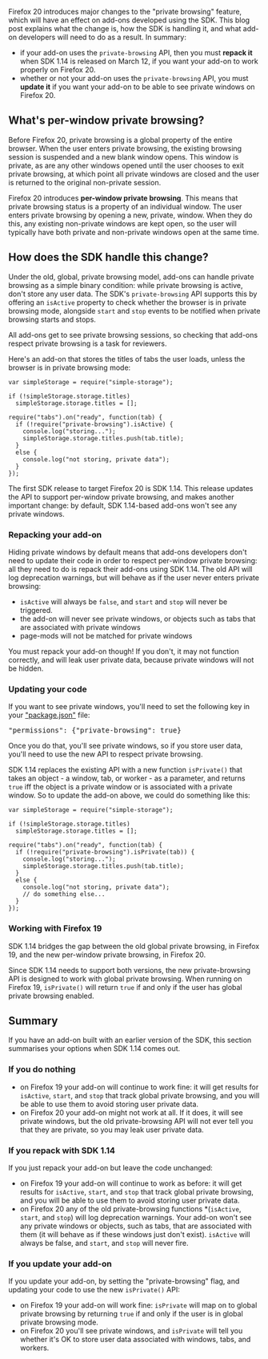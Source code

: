 Firefox 20 introduces major changes to the "private browsing" feature, which
will have an effect on add-ons developed using the SDK. This blog post
explains what the change is, how the SDK is handling it, and what add-on
developers will need to do as a result. In summary:

* if your add-on uses the `private-browsing` API, then you must **repack it**
when SDK 1.14 is released on March 12, if you want your add-on to work
properly on Firefox 20.
* whether or not your add-on uses the `private-browsing` API, you must
**update it** if you want your add-on to be able to see private windows on
Firefox 20.

## What's per-window private browsing? ##

Before Firefox 20, private browsing is a global property of the entire browser.
When the user enters private browsing, the existing browsing session is
suspended and a new blank window opens. This window is private, as are any
other windows opened until the user chooses to exit private browsing, at which
point all private windows are closed and the user is returned to the original
non-private session.

Firefox 20 introduces **per-window private browsing**. This means that private
browsing status is a property of an individual window. The user enters private
browsing by opening a new, private, window. When they do this, any existing
non-private windows are kept open, so the user will typically have both
private and non-private windows open at the same time.

## How does the SDK handle this change? ##

Under the old, global, private browsing model, add-ons can handle private
browsing as a simple binary condition: while private browsing is active,
don't store any user data. The SDK's `private-browsing` API supports this by
offering an `isActive` property to check whether the browser is in private
browsing mode, alongside `start` and `stop` events to be notified when
private browsing starts and stops.

All add-ons get to see private browsing sessions, so checking that add-ons
respect private browsing is a task for reviewers.

Here's an add-on that stores the titles of tabs the user loads, unless the
browser is in private browsing mode:

    var simpleStorage = require("simple-storage");

    if (!simpleStorage.storage.titles)
      simpleStorage.storage.titles = [];

    require("tabs").on("ready", function(tab) {
      if (!require("private-browsing").isActive) {
        console.log("storing...");
        simpleStorage.storage.titles.push(tab.title);
      }
      else {
        console.log("not storing, private data");
      }
    });

The first SDK release to target Firefox 20 is SDK 1.14. This release
updates the API to support per-window private browsing, and makes
another important change: by default, SDK 1.14-based add-ons won't see
any private windows.

### Repacking your add-on ###

Hiding private windows by default means that add-ons developers
don't need to update their code in order to respect per-window private browsing: all they need to do is repack their add-ons using SDK 1.14. The old API will log deprecation warnings, but will behave as if the user never enters
private browsing: 

* `isActive` will always be `false`, and `start` and `stop`
will never be triggered.
* the add-on will never see private windows,
or objects such as tabs that are associated with private windows
* page-mods will not be matched for private windows

You must repack your add-on though! If you don't, it may not
function correctly, and will leak user private data, because private
windows will not be hidden.

### Updating your code ###

If you want to see private windows, you'll need to set the
following key in your ["package.json"](dev-guide/package-spec.html)
file:

<pre>
"permissions": {"private-browsing": true}
</pre>

Once you do that, you'll see private windows, so if you store user data,
you'll need to use the new API to respect private browsing.

SDK 1.14 replaces the existing API with a new function `isPrivate()`
that takes an object - a window, tab, or worker - as a parameter,
and returns `true` iff the object is a private window or is associated
with a private window. So to update the add-on above, we could do
something like this:

    var simpleStorage = require("simple-storage");

    if (!simpleStorage.storage.titles)
      simpleStorage.storage.titles = [];

    require("tabs").on("ready", function(tab) {
      if (!require("private-browsing").isPrivate(tab)) {
        console.log("storing...");
        simpleStorage.storage.titles.push(tab.title);
      }
      else {
        console.log("not storing, private data");
        // do something else...
      }
    });

### Working with Firefox 19 ###

SDK 1.14 bridges the gap between the old global private browsing,
in Firefox 19, and the new per-window private browsing, in Firefox 20.

Since SDK 1.14 needs to support both versions, the new private-browsing
API is designed to work with global private browsing. When running on
Firefox 19, `isPrivate()` will return `true` if and only if the user has
global private browsing enabled.

## Summary ##

If you have an add-on built with an earlier version of the SDK,  this
section summarises your options when SDK 1.14 comes out.

### If you do nothing ###
* on Firefox 19 your add-on will continue to work fine: it
will get results for `isActive`, `start`, and `stop` that track global
private browsing, and you will be able to use them to avoid storing user
private data.
* on Firefox 20 your add-on might not work at all. If it
does, it will see private windows, but the old private-browsing API will
not ever tell you that they are private, so you may leak user private data.

### If you repack with SDK 1.14 ###
If you just repack your add-on but leave the code unchanged:
* on Firefox 19 your add-on will continue to work as before:
it will get results for `isActive`, `start`, and `stop` that track  global
private browsing, and you will be able to use them to avoid  storing user
private data.
* on Firefox 20 any of the old private-browsing functions
*(`isActive`, `start`, and `stop`) will log deprecation warnings. Your
add-on won't see any private windows or objects, such as tabs, that are
associated  with them (it will behave as if these windows just don't exist).
`isActive` will always be false, and `start`, and `stop` will never fire.

### If you update your add-on ###
If you update your add-on, by setting the "private-browsing" flag, and
updating your code to use the new `isPrivate()` API:
* on Firefox 19 your add-on will work fine: `isPrivate` will map
on to global private browsing by returning `true` if and only if the user
is in  global private browsing mode.
* on Firefox 20 you'll see private windows, and `isPrivate`
will tell you whether it's OK to  store user data associated with windows,
tabs, and workers.
